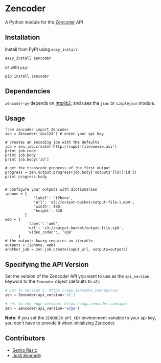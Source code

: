 # Zencoder

A Python module for the [Zencoder](http://zencoder.com) API

## Installation
Install from PyPI using `easy_install`:
```
easy_install zencoder
```
or with `pip`:
```
pip install zencoder
```

## Dependencies
`zencoder-py` depends on [httplib2](http://code.google.com/p/httplib2/), and uses the `json` or `simplejson` module.

## Usage

    from zencoder import Zencoder
    zen = Zencoder('abc123') # enter your api key

    # creates an encoding job with the defaults
    job = zen.job.create('http://input-file/movie.avi')
    print job.code
    print job.body
    print job.body['id']

    # get the transcode progress of the first output
    progress = zen.output.progress(job.body['outputs'][0]['id'])
    print progress.body


    # configure your outputs with dictionaries
    iphone = {
                 'label': 'iPhone',
                 'url': 's3://output-bucket/output-file-1.mp4',
                 'width': 480,
                 'height': 320
             }
    web = {
              'label': 'web',
              'url': 's3://output-bucket/output-file.vp8',
              'video_codec':, 'vp8'
          }
    # the outputs kwarg requires an iterable
    outputs = (iphone, web)
    another_job = zen.job.create(input_url, outputs=outputs)


## Specifying the API Version
Set the version of the Zencoder API you want to use as the `api_version` keyword to the `Zencoder` object (defaults to `v2`):

```python
# set to version 1: https://app.zencoder.com/api/v1/
zen = Zencoder(api_version='v1')

# set to the edge version: https://app.zencoder.com/api/
zen = Zencoder(api_version='edge')
```

**Note:** If you set the `ZENCODER_API_KEY` environment variable to your api key, you don't have to provide it when initializing Zencoder.

## Contributors
 * [Senko Rasic](http://github.com/senko)
 * [Josh Kennedy](http://github.com/kennedyj)

